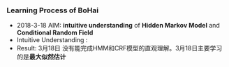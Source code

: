 ### Learning Process of BoHai

- 2018-3-18  AIM: **intuitive understanding** of **Hidden Markov Model** and **Conditional Random Field**
- Intuitive Understanding :
- Result: 3月18日 没有能完成HMM和CRF模型的直观理解。3月18日主要学习的是**最大似然估计**
